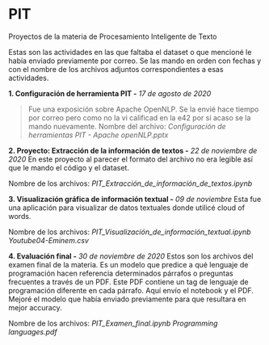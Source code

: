 # PIT
Proyectos de la materia de Procesamiento Inteligente de Texto

Estas son las actividades en las que faltaba el dataset o que mencioné le había enviado previamente por correo. Se las mando en orden con fechas y con el nombre de los archivos adjuntos correspondientes a esas actividades.



**1. Configuración de herramienta PIT -** *17 de agosto de 2020*
 >Fue una exposición sobre Apache OpenNLP. Se la envié hace tiempo por correo pero como no la vi calificad en la e42 por si acaso se la mando nuevamente.
 >Nombre del archivo: 
  >*Configuración de herramientas PIT - Apache openNLP.pptx*

**2.  Proyecto: Extracción de la información de textos -** *22 de noviembre de 2020*
  En este proyecto al parecer el formato del archivo no era legible así que le mando el código y el dataset.

  Nombre de los archivos:
    *PIT_Extracción_de_información_de_textos.ipynb*

**3. Visualización gráfica de información textual -** *09 de noviembre*
  Esta fue una aplicación para visualizar de datos textuales donde utilicé cloud of words.

  Nombre de los archivos:
    *PIT_Visualización_de_información_textual.ipynb*
    *Youtube04-Eminem.csv*

**4. Evaluación final -** *30 de noviembre de 2020*
  Estos son los archivos del examen final de la materia. Es un modelo que predice a qué lenguaje de programación hacen referencia determinados párrafos o preguntas frecuentes a través de un PDF. Este PDF contiene un tag de lenguaje de programación diferente en cada párrafo. Aquí envío el notebook y el PDF.
Mejoré el modelo que había enviado previamente para que resultara en mejor accuracy.

  Nombre de los archivos:
    *PIT_Examen_final.ipynb
    Programming languages.pdf*
